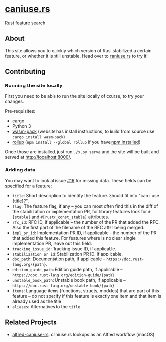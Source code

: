 # [caniuse.rs]

Rust feature search

## About

This site allows you to quickly which version of Rust stabilized a certain
feature, or whether it is still unstable. Head over to [caniuse.rs] to try it!

[caniuse.rs]: https://caniuse.rs/

## Contributing

### Running the site locally

First you need to be able to run the site locally of course, to try your
changes.

Pre-requisites:

- cargo
- Python 3
- [wasm-pack][] (website has install instructions, to build from source use `cargo install wasm-pack`)
- [rollup][] (`npm install --global rollup` if you have [npm installed][npm])

[wasm-pack]: https://rustwasm.github.io/wasm-pack/installer/
[rollup]: https://www.rollupjs.org/guide/en/
[npm]: https://www.npmjs.com/get-npm

Once those are installed, just run `./x.py serve` and the site will be built
and served at <http://localhost:8000/>.

### Adding data

You may want to look at issue [#16][] for missing data. These fields can be
specified for a feature:

* `title`: Short description to identify the feature. Should fit into
  "can i use {title}?".
* `flag`: The feature flag, if any – you can most often find this in the diff of
  the stabilization or implementation PR, for library features look for
  `#[stable]` and `#[rustc_const_stable]` attributes.
* `rfc_id`: RFC ID, if applicable – the number of the PR that added the RFC.
  Also the first part of the filename of the RFC after being merged.
* `impl_pr_id`: Implementation PR ID, if applicable – the number of the PR that
  added this feature. For features where is no clear single implementation PR,
  leave out this field.
* `tracking_issue_id`: Tracking issue ID, if applicable.
* `stabilization_pr_id`: Stabilization PR ID, if applicable.
* `doc_path`: Documentation path, if applicable –
  `https://doc.rust-lang.org/{path}`.
* `edition_guide_path`: Edition guide path, if applicable –
  `https://doc.rust-lang.org/edition-guide/{path}`
* `unstable_book_path`: Unstable book path, if applicable –
  `https://doc.rust-lang.org/unstable-book/{path}`
* `items`: Language items (functions, structs, modules) that are part of this
  feature – do not specify if this feature is exactly one item and that item
  is already used as the title
* `aliases`: Alternatives to the `title`

[#16]: https://github.com/jplatte/caniuse.rs/issues/16

## Related Projects

- [alfred-caniuse-rs](https://github.com/robjtede/alfred-caniuse-rs): caniuse.rs lookups as an Alfred workflow (macOS)
